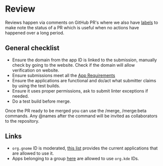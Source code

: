 # Review

Reviews happen via comments on GitHub PR's where we also have
[labels](https://github.com/flathub/flathub/labels) to make note the
status of a PR which is useful when no actions have happened over a
long period.

## General checklist

- Ensure the domain from the app ID is linked to the submission,
  manually check by going to the website. Check if the domain will allow
  verification on website.
- Ensure submissions meet all the [App Requirements](/docs/for-app-authors/requirements)
- Ensure the applications are functional and do/act what submitter
  claims by using the test builds.
- Ensure it uses proper permissions, ask to submit linter exceptions
  if needed.
- Do a test build before merge.

Once the PR ready to be merged you can use the /merge, /merge:beta
commands. Any @names after the command will be invited as collaborators
to the repository.

## Links

- `org.gnome` ID is moderated, [this list](https://gitlab.gnome.org/Teams/Releng/AppOrganization/-/blob/main/data/registered-app-ids.yml)
   provides the current applications that are allowed to use it.
- Apps belonging to a group [here](https://invent.kde.org/explore/groups?page=1)
  are allowed to use `org.kde` IDs.
